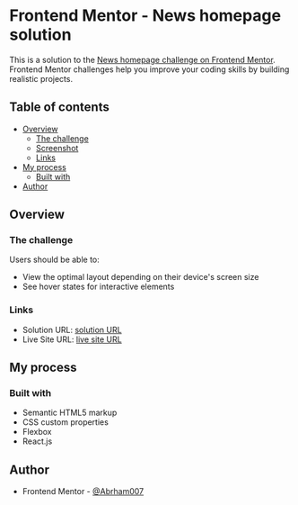 # Frontend Mentor - News homepage solution

This is a solution to the [News homepage challenge on Frontend Mentor](https://www.frontendmentor.io/challenges/news-homepage-H6SWTa1MFl). Frontend Mentor challenges help you improve your coding skills by building realistic projects.

## Table of contents

- [Overview](#overview)
  - [The challenge](#the-challenge)
  - [Screenshot](#screenshot)
  - [Links](#links)
- [My process](#my-process)
  - [Built with](#built-with)
- [Author](#author)

## Overview

### The challenge

Users should be able to:

- View the optimal layout depending on their device's screen size
- See hover states for interactive elements

### Links

- Solution URL: [solution URL](https://github.com/Abrham007/news-homepage.git)
- Live Site URL: [live site URL](https://abrham007.github.io/news-homepage-app/)

## My process

### Built with

- Semantic HTML5 markup
- CSS custom properties
- Flexbox
- React.js

## Author

- Frontend Mentor - [@Abrham007](https://www.frontendmentor.io/profile/Abrham007)
